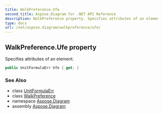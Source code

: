 ```yaml
---
title: WalkPreference.Ufe
second_title: Aspose.Diagram for .NET API Reference
description: WalkPreference property. Specifies attributes of an element
type: docs
url: /net/aspose.diagram/walkpreference/ufe/
---
```

## WalkPreference.Ufe property

Specifies attributes of an element.

```csharp
public UnitFormulaErr Ufe { get; }
```

### See Also

* class [UnitFormulaErr](../../unitformulaerr/)
* class [WalkPreference](../)
* namespace [Aspose.Diagram](../../walkpreference/)
* assembly [Aspose.Diagram](../../../)


